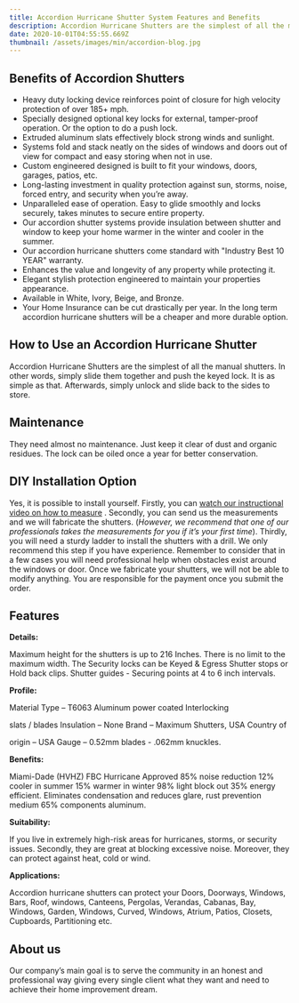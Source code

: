 ```yaml
---
title: Accordion Hurricane Shutter System Features and Benefits
description: Accordion Hurricane Shutters are the simplest of all the manual shutters, they have Heavy duty locking device reinforces point of closure for high protection and other benefits
date: 2020-10-01T04:55:55.669Z
thumbnail: /assets/images/min/accordion-blog.jpg
---
```


  

## Benefits of Accordion Shutters

 - Heavy duty locking device reinforces point of closure for high
   velocity protection of over 185+ mph.
 - Specially designed optional key locks for external, tamper-proof
   operation. Or the option to do a push lock.&nbsp;
 - Extruded aluminum slats effectively block strong winds and sunlight.
 - Systems fold and stack neatly on the sides of windows and doors out
   of view for compact and easy storing when not in use.
 - Custom engineered designed is built to fit your windows, doors,
   garages, patios, etc.
 - Long-lasting investment in quality protection against sun, storms,
   noise, forced entry, and security when you’re away.&nbsp;
 - Unparalleled ease of operation. Easy to glide smoothly and locks
   securely, takes minutes to secure entire property.
 - Our accordion shutter systems provide insulation between shutter and
   window to keep your home warmer in the winter and cooler in the
   summer.
 - Our accordion hurricane shutters come standard with "Industry Best 10
   YEAR" warranty.
 - Enhances the value and longevity of any property while protecting it.
   &nbsp;
 - Elegant stylish protection engineered to maintain your properties
   appearance.
 - Available in White, Ivory, Beige, and Bronze.
 - Your Home Insurance can be cut drastically per year. In the long term
   accordion hurricane shutters will be a cheaper and more durable
   option.

## How to Use an Accordion Hurricane Shutter

Accordion Hurricane Shutters are the simplest of all the manual shutters. In other words, simply slide them together and push the keyed lock. It is as simple as that. Afterwards, simply unlock and slide back to the sides to store.

  
## Maintenance

They need almost no maintenance. Just keep it clear of dust and organic residues. The lock can be oiled once a year for better conservation.


## DIY Installation Option

Yes, it is possible to install yourself. Firstly, you can [watch our instructional video on how to measure](https://www.youtube.com/watch?v=clKjnzAU_C0) . Secondly, you can send us the measurements and we will fabricate the shutters. (<em>However, we recommend that one of our professionals takes the measurements for you if it’s your first time</em>). Thirdly, you will need a sturdy ladder to install the shutters with a drill. We only recommend this step if you have experience. Remember to consider that in a few cases you will need professional help when obstacles exist around the windows or door. Once we fabricate your shutters, we will not be able to modify anything. You are responsible for the payment once you submit the order.

## Features

**Details:**

Maximum height for the shutters is up to 216 Inches. There is no limit to the maximum width. The Security locks can be Keyed &amp; Egress Shutter stops or Hold back clips. Shutter guides - Securing points at 4 to 6 inch intervals.

**Profile:**

Material Type – T6063 Aluminum power coated Interlocking

slats / blades Insulation – None Brand – Maximum Shutters, USA Country of

origin – USA Gauge – 0.52mm blades - .062mm knuckles.

**Benefits:**

Miami-Dade (HVHZ) FBC Hurricane Approved 85% noise reduction 12% cooler in summer 15% warmer in winter 98% light block out 35% energy efficient. Eliminates condensation and reduces glare, rust prevention medium 65% components aluminum.

**Suitability:**

If you live in extremely high-risk areas for hurricanes, storms, or security issues. Secondly, they are great at blocking excessive noise. Moreover, they can protect against heat, cold or wind.

**Applications:**

Accordion hurricane shutters can protect your Doors, Doorways, Windows, Bars, Roof, windows, Canteens, Pergolas, Verandas, Cabanas, Bay, Windows, Garden, Windows, Curved, Windows, Atrium, Patios, Closets, Cupboards, Partitioning etc.

## About us

Our company’s main goal is to serve the community in an honest and professional way giving every single client what they want and need to achieve their home improvement dream.